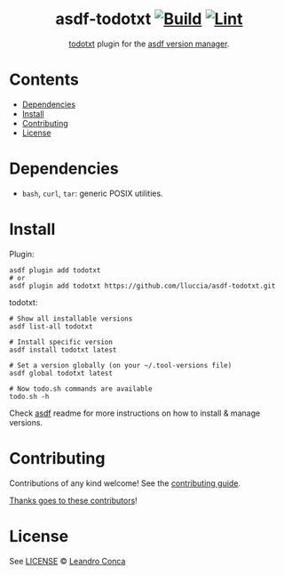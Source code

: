 <div align="center">

# asdf-todotxt [![Build](https://github.com/lluccia/asdf-todotxt/actions/workflows/build.yml/badge.svg)](https://github.com/lluccia/asdf-todotxt/actions/workflows/build.yml) [![Lint](https://github.com/lluccia/asdf-todotxt/actions/workflows/lint.yml/badge.svg)](https://github.com/lluccia/asdf-todotxt/actions/workflows/lint.yml)


[todotxt](https://github.com/todotxt/todo.txt-cli) plugin for the [asdf version manager](https://asdf-vm.com).

</div>

# Contents

- [Dependencies](#dependencies)
- [Install](#install)
- [Contributing](#contributing)
- [License](#license)

# Dependencies

- `bash`, `curl`, `tar`: generic POSIX utilities.

# Install

Plugin:

```shell
asdf plugin add todotxt
# or
asdf plugin add todotxt https://github.com/lluccia/asdf-todotxt.git
```

todotxt:

```shell
# Show all installable versions
asdf list-all todotxt

# Install specific version
asdf install todotxt latest

# Set a version globally (on your ~/.tool-versions file)
asdf global todotxt latest

# Now todo.sh commands are available
todo.sh -h
```

Check [asdf](https://github.com/asdf-vm/asdf) readme for more instructions on how to
install & manage versions.

# Contributing

Contributions of any kind welcome! See the [contributing guide](contributing.md).

[Thanks goes to these contributors](https://github.com/lluccia/asdf-todotxt/graphs/contributors)!

# License

See [LICENSE](LICENSE) © [Leandro Conca](https://github.com/lluccia/)
